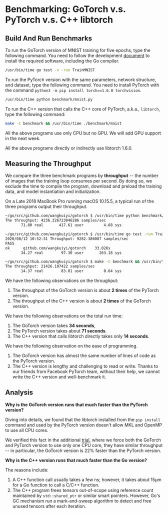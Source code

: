 # Benchmarking: GoTorch v.s. PyTorch v.s. C++ libtorch

## Build And Run Benchmarks

To run the GoTorch version of MNIST training for five epochs, type the following
command.  You need to follow the development
[document](https://github.com/wangkuiyi/gotorch/blob/develop/CONTRIBUTING.md)
to install the required software, including the Go compiler.

```bash
/usr/bin/time go test -v -run TrainMNIST
```

To run the PyTorch version with the same parameters, network
structure, and dataset, type the following command.  You need to install
PyTorch with the command `python3 -m pip install torch==1.6.0 torchvision`.

```bash
/usr/bin/time python benchmark/mnist.py
```

To run the C++ version that calls the C++ core of PyTorch, a.k.a., `libtorch`,
type the following command:

```bash
make -C benchmark && /usr/bin/time ./benchmark/mnist
```

All the above programs use only CPU but no GPU.  We will add GPU support in the 
next
week.

All the above programs directly or indirectly use libtorch 1.6.0.

## Measuring the Throughput

We compare the three benchmark programs by **throughput** -- the number of
images that the training loop consumes per second.  By doing so, we exclude
the time to compile the program, download and preload the training data,
and model instantiation and initialization.

On a Late 2018 MacBook Pro running macOS 10.15.5, a typical run of the three
programs output their throughput.

```bash
~/go/src/github.com/wangkuiyi/gotorch $ /usr/bin/time python benchmark/mnist.py
The throughput: 4236.326723046286 samples/sec
       71.80 real       417.61 user         4.68 sys

~/go/src/github.com/wangkuiyi/gotorch $ /usr/bin/time go test -run TrainMNIST
2020/08/12 10:52:31 Throughput: 9282.386087 samples/sec
PASS
ok  	github.com/wangkuiyi/gotorch	33.026s
       34.27 real        97.30 user       263.18 sys

~/go/src/github.com/wangkuiyi/gotorch $ make -C benchmark && /usr/bin/time ./benchmark/mnist
The throughput: 21426.107422 samples/sec
       14.37 real        83.01 user         0.64 sys
```

We have the following observations on the throughput:

1. The throughput of the GoTorch version is about **2 times** of the PyTorch
   version.
1. The throughput of the C++ version is about **2 times** of the GoTorch version.

We have the following observations on the total run time:

1. The GoTorch version takes **34 seconds**,
1. The PyTorch version takes about **71 seconds**.
1. The C++ version that calls libtorch directly takes only **14 seconds**.

We have the following observation on the ease of programming.

1. The GoTorch version has almost the same number of lines of code as the PyTorch
   version.
1. The C++ version is lengthy and challenging to read or write.  Thanks to our 
   friends from Facebook PyTorch team, without their help, we cannot write the
   C++ version and well-benchmark it.

## Analysis

**Why is the GoTorch version runs that much faster than the PyTorch version?**

Diving into details, we found that the libtorch installed from the
`pip install` command and used by the PyTorch version doesn't allow MKL and
OpenMP to use all CPU cores.

We verified this fact in the additional
[trial](https://github.com/wangkuiyi/gotorch/pull/105#issuecomment-672336636), 
where we force both the GoTorch and PyTorch version to use only one CPU core,
they have similar throughput -- in particular, the GoTorch version is 22\%
faster than the PyTorch version.

**Why is the C++ version runs that much faster than the Go version?**

The reasons include:

1. A C++ function call usually takes a few ns; however, it takes about 15μm for
   a Go function to call a C/C++ function.
1. The C++ program frees tensors out-of-scope using reference count maintained
   by `std::shared_ptr` or similar smart pointers.  However, Go's GC mechanism
   run a mark-and-sweep algorithm to detect and free unused tensors after
   each iteration.
